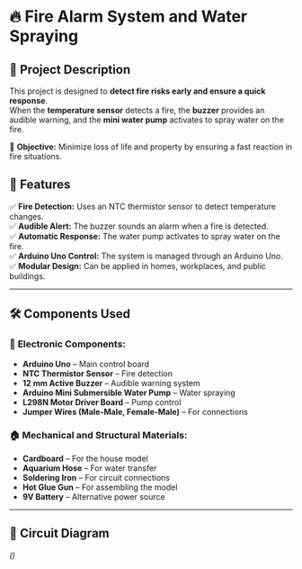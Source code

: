 # 🔥 Fire Alarm System and Water Spraying  

## 📌 Project Description  
This project is designed to **detect fire risks early and ensure a quick response**.  
When the **temperature sensor** detects a fire, the **buzzer** provides an audible warning, and the **mini water pump** activates to spray water on the fire.  

🎯 **Objective:** Minimize loss of life and property by ensuring a fast reaction in fire situations.  

## 🚀 Features  
✅ **Fire Detection:** Uses an NTC thermistor sensor to detect temperature changes.  
✅ **Audible Alert:** The buzzer sounds an alarm when a fire is detected.  
✅ **Automatic Response:** The water pump activates to spray water on the fire.  
✅ **Arduino Uno Control:** The system is managed through an Arduino Uno.  
✅ **Modular Design:** Can be applied in homes, workplaces, and public buildings.  

---

## 🛠 Components Used  

### 🔌 **Electronic Components:**  
- **Arduino Uno** – Main control board  
- **NTC Thermistor Sensor** – Fire detection  
- **12 mm Active Buzzer** – Audible warning system  
- **Arduino Mini Submersible Water Pump** – Water spraying  
- **L298N Motor Driver Board** – Pump control  
- **Jumper Wires (Male-Male, Female-Male)** – For connections  

### 🏠 **Mechanical and Structural Materials:**  
- **Cardboard** – For the house model  
- **Aquarium Hose** – For water transfer  
- **Soldering Iron** – For circuit connections  
- **Hot Glue Gun** – For assembling the model  
- **9V Battery** – Alternative power source  

---

## 🔧 Circuit Diagram  
*()*  


